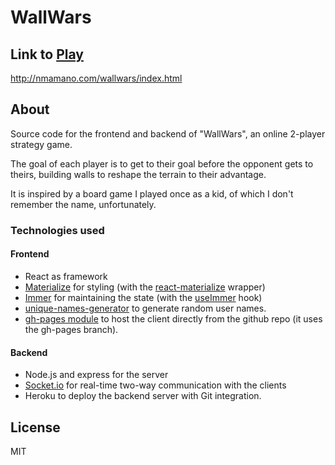 # WallWars

## Link to [Play](http://nmamano.com/wallwars/index.html)

http://nmamano.com/wallwars/index.html

## About

Source code for the frontend and backend of "WallWars", an online 2-player strategy game.

The goal of each player is to get to their goal before the opponent gets to theirs, building walls to reshape the terrain to their advantage.

It is inspired by a board game I played once as a kid, of which I don't remember the name, unfortunately.

### Technologies used

#### Frontend

- React as framework
- [Materialize](https://materializecss.com/) for styling (with the [react-materialize](http://react-materialize.github.io/react-materialize/?path=/story/react-materialize--welcome) wrapper)
- [Immer](https://immerjs.github.io/immer/docs/introduction) for maintaining the state (with the [useImmer](https://github.com/immerjs/use-immer) hook)
- [unique-names-generator](https://www.npmjs.com/package/unique-names-generator) to generate random user names.
- [gh-pages module](https://www.npmjs.com/package/gh-pages) to host the client directly from the github repo (it uses the gh-pages branch).

#### Backend

- Node.js and express for the server
- [Socket.io](https://socket.io/) for real-time two-way communication with the clients
- Heroku to deploy the backend server with Git integration.

## License

MIT
